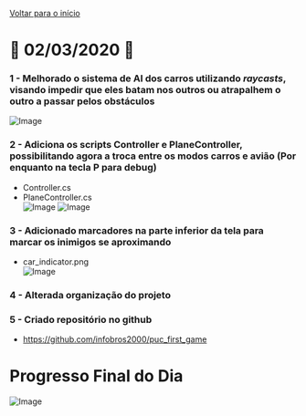 [Voltar para o início](../../README.md)
# :calendar: 02/03/2020 :calendar:
### 1 - Melhorado o sistema de AI dos carros utilizando *raycasts*, visando impedir que eles batam nos outros ou atrapalhem o outro a passar pelos obstáculos
![Image](https://media.githubusercontent.com/media/infobros2000/puc_first_game/master/GitHub/Images/02-03-2020/ai_raycasts.png)

### 2 - Adiciona os scripts Controller e PlaneController, possibilitando agora a troca entre os modos carros e avião (Por enquanto na tecla P para debug)
* Controller.cs
* PlaneController.cs<br/>
![Image](https://media.githubusercontent.com/media/infobros2000/puc_first_game/master/GitHub/Images/02-03-2020/plane_controller.png)
![Image](https://media.githubusercontent.com/media/infobros2000/puc_first_game/master/GitHub/Images/02-03-2020/plane_controller_2.png)

### 3 - Adicionado marcadores na parte inferior da tela para marcar os inimigos se aproximando
* car_indicator.png<br/>
![Image](https://media.githubusercontent.com/media/infobros2000/puc_first_game/master/GitHub/Images/02-03-2020/car_indicator.png)

### 4 - Alterada organização do projeto

### 5 - Criado repositório no github
* https://github.com/infobros2000/puc_first_game
# Progresso Final do Dia
![Image](https://media.githubusercontent.com/media/infobros2000/puc_first_game/master/GitHub/Images/02-03-2020/end_1.png)